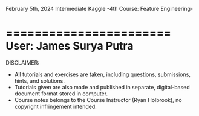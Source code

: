 February 5th, 2024
Intermediate Kaggle
-4th Course: Feature Engineering-

=======================
User: James Surya Putra
=======================

DISCLAIMER:
- All tutorials and exercises are taken, including questions, submissions, hints, and solutions.
- Tutorials given are also made and published in separate, digital-based document format stored in computer.
- Course notes belongs to the Course Instructor (Ryan Holbrook), no copyright infringement intended.
